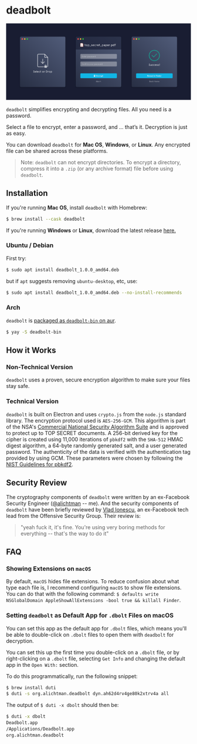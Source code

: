 # deadbolt

<img src="img/deadbolt-header.png" />

`deadbolt` simplifies encrypting and decrypting files. All you need is a password.

Select a file to encrypt, enter a password, and … that’s it. Decryption is just as easy.

You can download `deadbolt` for **Mac OS**, **Windows**, or **Linux**. Any encrypted file can be shared across these platforms.

> Note: `deadbolt` can not encrypt directories. To encrypt a directory, compress it into a `.zip` (or any archive format) file before using `deadbolt`.

## Installation

If you're running **Mac OS**, install `deadbolt` with Homebrew:

```bash
$ brew install --cask deadbolt
```

If you're running **Windows** or **Linux**, download the latest release [here.](https://github.com/alichtman/deadbolt/releases)

### Ubuntu / Debian

First try:

```bash
$ sudo apt install deadbolt_1.0.0_amd64.deb
```

but if `apt` suggests removing `ubuntu-desktop`, etc, use:

```bash
$ sudo apt install deadbolt_1.0.0_amd64.deb --no-install-recommends
```

### Arch

`deadbolt` is [packaged as `deadbolt-bin` on aur](https://aur.archlinux.org/packages/deadbolt-bin).

```bash
$ yay -S deadbolt-bin
```

## How it Works

### Non-Technical Version

`deadbolt` uses a proven, secure encryption algorithm to make sure your files stay safe.

### Technical Version

`deadbolt` is built on Electron and uses `crypto.js` from the `node.js` standard library. The encryption protocol used is `AES-256-GCM`. This algorithm is part of the NSA's [Commercial National Security Algorithm Suite](https://apps.nsa.gov/iaarchive/programs/iad-initiatives/cnsa-suite.cfm) and is approved to protect up to TOP SECRET documents. A 256-bit derived key for the cipher is created using 11,000 iterations of `pbkdf2` with the `SHA-512` HMAC digest algorithm, a 64-byte randomly generated salt, and a user generated password. The authenticity of the data is verified with the authentication tag provided by using GCM. These parameters were chosen by following the [NIST Guidelines for pbkdf2](https://nvlpubs.nist.gov/nistpubs/Legacy/SP/nistspecialpublication800-132.pdf).

## Security Review

The cryptography components of `deadbolt` were written by an ex-Facebook Security Engineer ([@alichtman](https://github.com/alichtman) -- me). And the security components of `deadbolt` have been briefly reviewed by [Vlad Ionescu](https://github.com/vladionescu), an ex-Facebook tech lead from the Offensive Security Group. Their review is:

> "yeah fuck it, it's fine. You're using very boring methods for everything -- that's the way to do it"

## FAQ

### Showing Extensions on `macOS`

By default, `macOS` hides file extensions. To reduce confusion about what type each file is, I recommend configuring `macOS` to show file extensions. You can do that with the following command: `$ defaults write NSGlobalDomain AppleShowAllExtensions -bool true && killall Finder`.

### Setting `deadbolt` as Default App for `.dbolt` Files on macOS

You can set this app as the default app for `.dbolt` files, which means you'll be able to double-click on `.dbolt` files to open them with `deadbolt` for decryption.

You can set this up the first time you double-click on a `.dbolt` file, or by right-clicking on a `.dbolt` file, selecting `Get Info` and changing the default app in the `Open With:` section.

To do this programmatically, run the following snippet:

```bash
$ brew install duti
$ duti -s org.alichtman.deadbolt dyn.ah62d4rv4ge80k2xtrv4a all
```

The output of `$ duti -x dbolt` should then be:

```bash
$ duti -x dbolt
Deadbolt.app
/Applications/Deadbolt.app
org.alichtman.deadbolt
```
